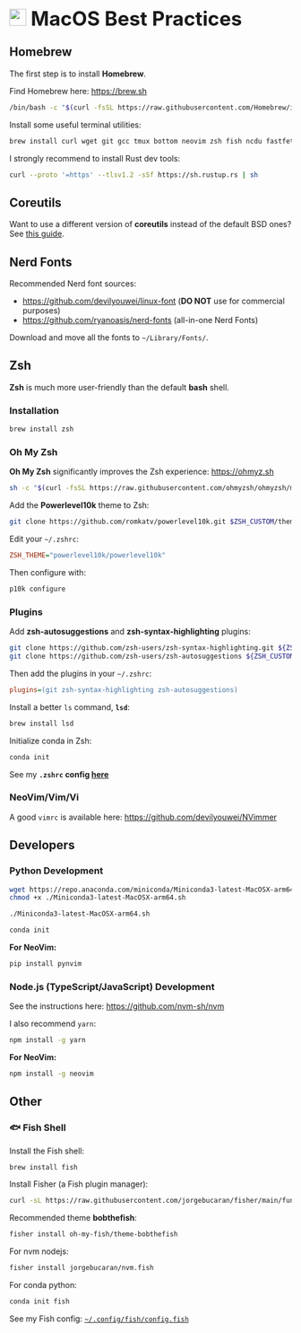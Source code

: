 <h1 style="font-size:35px; line-height:35px">
  <img width="30px" src="https://cdn.jsdelivr.net/gh/devicons/devicon@latest/icons/apple/apple-original.svg" />
  MacOS Best Practices
</h1>

## Homebrew

The first step is to install **Homebrew**.

Find Homebrew here: <https://brew.sh>

```bash
/bin/bash -c "$(curl -fsSL https://raw.githubusercontent.com/Homebrew/install/HEAD/install.sh)"
```

Install some useful terminal utilities:

```bash
brew install curl wget git gcc tmux bottom neovim zsh fish ncdu fastfetch pfetch
```

I strongly recommend to install Rust dev tools:

```bash
curl --proto '=https' --tlsv1.2 -sSf https://sh.rustup.rs | sh
```

## Coreutils

Want to use a different version of **coreutils** instead of the default BSD ones? See
[this guide](./coreutils-intro.md).

## Nerd Fonts

Recommended Nerd font sources:

- <https://github.com/devilyouwei/linux-font> (**DO NOT** use for commercial purposes)
- <https://github.com/ryanoasis/nerd-fonts> (all-in-one Nerd Fonts)

Download and move all the fonts to `~/Library/Fonts/`.

## Zsh

**Zsh** is much more user-friendly than the default **bash** shell.

### Installation

```bash
brew install zsh
```

### Oh My Zsh

**Oh My Zsh** significantly improves the Zsh experience: <https://ohmyz.sh>

```bash
sh -c "$(curl -fsSL https://raw.githubusercontent.com/ohmyzsh/ohmyzsh/master/tools/install.sh)"
```

Add the **Powerlevel10k** theme to Zsh:

```bash
git clone https://github.com/romkatv/powerlevel10k.git $ZSH_CUSTOM/themes/powerlevel10k
```

Edit your `~/.zshrc`:

```ini
ZSH_THEME="powerlevel10k/powerlevel10k"
```

Then configure with:

```bash
p10k configure
```

### Plugins

Add **zsh-autosuggestions** and **zsh-syntax-highlighting** plugins:

```bash
git clone https://github.com/zsh-users/zsh-syntax-highlighting.git ${ZSH_CUSTOM:-~/.oh-my-zsh/custom}/plugins/zsh-syntax-highlighting
git clone https://github.com/zsh-users/zsh-autosuggestions ${ZSH_CUSTOM:-~/.oh-my-zsh/custom}/plugins/zsh-autosuggestions
```

Then add the plugins in your `~/.zshrc`:

```ini
plugins=(git zsh-syntax-highlighting zsh-autosuggestions)
```

Install a better `ls` command, **`lsd`**:

```bash
brew install lsd
```

Initialize conda in Zsh:

```bash
conda init
```

See my **`.zshrc` config [here](./.zshrc)**

### NeoVim/Vim/Vi

A good `vimrc` is available here: <https://github.com/devilyouwei/NVimmer>

## Developers

### Python Development

```bash
wget https://repo.anaconda.com/miniconda/Miniconda3-latest-MacOSX-arm64.sh
chmod +x ./Miniconda3-latest-MacOSX-arm64.sh

./Miniconda3-latest-MacOSX-arm64.sh

conda init
```

**For NeoVim:**

```bash
pip install pynvim
```

### Node.js (TypeScript/JavaScript) Development

See the instructions here: <https://github.com/nvm-sh/nvm>

I also recommend `yarn`:

```bash
npm install -g yarn
```

**For NeoVim:**

```bash
npm install -g neovim
```

## Other

### 🐟 Fish Shell

Install the Fish shell:

```bash
brew install fish
```

Install Fisher (a Fish plugin manager):

```bash
curl -sL https://raw.githubusercontent.com/jorgebucaran/fisher/main/functions/fisher.fish | source && fisher install jorgebucaran/fisher
```

Recommended theme **bobthefish**:

```bash
fisher install oh-my-fish/theme-bobthefish
```

For nvm nodejs:

```bash
fisher install jorgebucaran/nvm.fish
```

For conda python:

```bash
conda init fish
```

See my Fish config: [`~/.config/fish/config.fish`](./config.fish)
